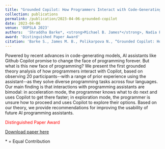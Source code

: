 ```yaml
---
title: "Grounded Copilot: How Programmers Interact with Code-Generating Models"
collection: publications
permalink: /publication/2023-04-06-grounded-copilot
date: 2023-04-06
venue: 'OOPSLA 2023'
authors:  'Shraddha Barke*, <strong>Michael B. James*</strong>, Nadia Polikarpova'
award: 'Distinguished Paper Award'
citation: 'Barke S., James M. B., Polikarpova N., “Grounded Copilot: How Programmers Interact with Code-Generating Models”. Proceedings of the ACM on Programming Languages Volume 7, Issue OOPSLA1, Article No.: 78, pp 85–111. doi.org/10.1145/3586030.'
---
```


Powered by recent advances in code-generating models, AI assistants like Github Copilot promise to change the face of programming forever. But what is this new face of programming? We present the first grounded theory analysis of how programmers interact with Copilot, based on observing 20 participants--with a range of prior experience using the assistant--as they solve diverse programming tasks across four languages. Our main finding is that interactions with programming assistants are bimodal: in acceleration mode, the programmer knows what to do next and uses Copilot to get there faster; in exploration mode, the programmer is unsure how to proceed and uses Copilot to explore their options. Based on our theory, we provide recommendations for improving the usability of future AI programming assistants.

<p style="color: red">Distinguished Paper Award</p>

[Download paper here](https://dl.acm.org/doi/pdf/10.1145/3586030)


\* = Equal Contribution